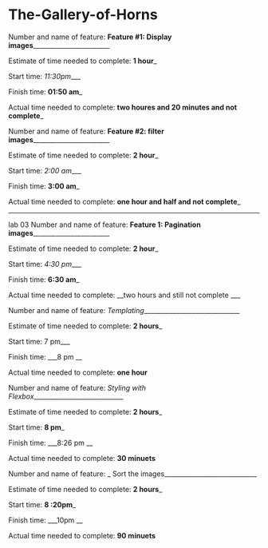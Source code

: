 # The-Gallery-of-Horns
Number and name of feature: ____Feature #1: Display images____________________________

Estimate of time needed to complete: __1 hour___

Start time: _11:30pm____

Finish time: __01:50 am___

Actual time needed to complete: __two houres and 20 minutes and not complete___

Number and name of feature: ____Feature #2: filter images____________________________

Estimate of time needed to complete: __2 hour___

Start time: _2:00 am____

Finish time: __3:00 am___

Actual time needed to complete: __one hour and half  and not complete___

_________________________________________________________________________________

lab 03 Number and name of feature: ____Feature 1: Pagination images____________________________

Estimate of time needed to complete: __2 hour___

Start time: _4:30 pm____

Finish time: __6:30 am___

Actual time needed to complete: __two hours and  still not complete ___


Number and name of feature: _Templating_______________________________

Estimate of time needed to complete: __2 hours___

Start time: 7 pm___

Finish time: ___8 pm __

Actual time needed to complete: __one hour__


Number and name of feature: _Styling with Flexbox_____________________________

Estimate of time needed to complete: __2 hours___

Start time: __8 pm___

Finish time: ___8:26 pm __

Actual time needed to complete: __30 minuets__


Number and name of feature: _ Sort the images_____________________________

Estimate of time needed to complete: __2 hours___

Start time: __8 :20pm___

Finish time: ___10pm __

Actual time needed to complete: __90 minuets__





